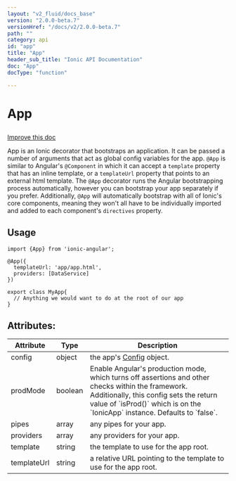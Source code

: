```yaml
---
layout: "v2_fluid/docs_base"
version: "2.0.0-beta.7"
versionHref: "/docs/v2/2.0.0-beta.7"
path: ""
category: api
id: "app"
title: "App"
header_sub_title: "Ionic API Documentation"
doc: "App"
docType: "function"

---
```










<h1 class="api-title">
<a class="anchor" name="app" href="#app"></a>

App






</h1>

<a class="improve-v2-docs" href="http://github.com/driftyco/ionic/edit/2.0//ionic/decorators/app.ts#L32">
Improve this doc
</a>






<p>App is an Ionic decorator that bootstraps an application. It can be passed a
number of arguments that act as global config variables for the app.
<code>@App</code> is similar to Angular&#39;s <code>@Component</code> in which it can accept a <code>template</code>
property that has an inline template, or a <code>templateUrl</code> property that points
to an external html template. The <code>@App</code> decorator runs the Angular bootstrapping
process automatically, however you can bootstrap your app separately if you prefer.
Additionally, <code>@App</code> will automatically bootstrap with all of Ionic&#39;s
core components, meaning they won&#39;t all have to be individually imported and added
to each component&#39;s <code>directives</code> property.</p>

<!-- @usage tag -->

<h2><a class="anchor" name="usage" href="#usage"></a>Usage</h2>

<pre><code class="lang-ts">import {App} from &#39;ionic-angular&#39;;

@App({
  templateUrl: &#39;app/app.html&#39;,
  providers: [DataService]
})

export class MyApp{
  // Anything we would want to do at the root of our app
}
</code></pre>




<!-- @property tags -->

<h2><a class="anchor" name="attributes" href="#attributes"></a>Attributes:</h2>
<table class="table" style="margin:0;">
<thead>
<tr>
<th>Attribute</th>




























<th>Type</th>


<th>Description</th>
</tr>
</thead>
<tbody>

<tr>
<td>
config
</td>


<td>
object
</td>


<td>
the app's <a href='/docs/v2/api/config/Config/'>Config</a> object.
</td>
</tr>

<tr>
<td>
prodMode
</td>


<td>
boolean
</td>


<td>
Enable Angular's production mode, which turns off assertions and other checks within the framework. Additionally, this config sets the return value of `isProd()` which is on the `IonicApp` instance. Defaults to `false`.
</td>
</tr>

<tr>
<td>
pipes
</td>


<td>
array
</td>


<td>
any pipes for your app.
</td>
</tr>

<tr>
<td>
providers
</td>


<td>
array
</td>


<td>
any providers for your app.
</td>
</tr>

<tr>
<td>
template
</td>


<td>
string
</td>


<td>
the template to use for the app root.
</td>
</tr>

<tr>
<td>
templateUrl
</td>


<td>
string
</td>


<td>
a relative URL pointing to the template to use for the app root.
</td>
</tr>

</tbody>
</table>



<!-- instance methods on the class --><!-- related link --><!-- end content block -->


<!-- end body block -->

